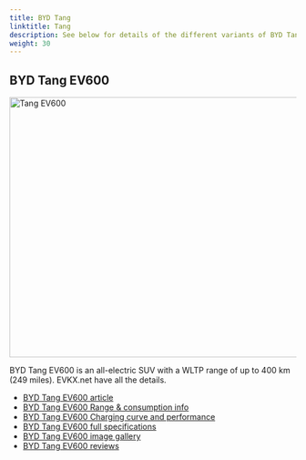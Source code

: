 ```yaml
---
title: BYD Tang
linktitle: Tang
description: See below for details of the different variants of BYD Tang
weight: 30
---
```

## BYD Tang EV600

<a href="/models/byd/tang/tang_ev600/"><img src="https://media.evkx.net/multimedia/models/byd/tang/tang_ev600/main_1_st.jpg" width="800" height="457" alt="Tang EV600" ></a>

BYD Tang EV600 is an all-electric SUV with a WLTP range of up to 400 km (249 miles). EVKX.net have all the details. 

- [BYD Tang EV600 article](/models/byd/tang/tang_ev600/)
- [BYD Tang EV600 Range & consumption info](/models/byd/tang/tang_ev600//rangeandconsumption)
- [BYD Tang EV600 Charging curve and performance](/models/byd/tang/tang_ev600//chargingcurve)
- [BYD Tang EV600 full specifications](/models/byd/tang/tang_ev600//specifications)
- [BYD Tang EV600 image gallery](/models/byd/tang/tang_ev600//gallery)
- [BYD Tang EV600 reviews](/models/byd/tang/tang_ev600//reviews)

